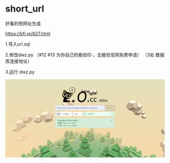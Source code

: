 # short_url
好看的短网址生成

https://kfi.re/827.html

1.导入url.sql

2.修改dwz.py 
（#12 #13 为你自己的极验ID ，去极验官网免费申请）
（3处 数据库连接地址）

3.运行 dwz.py

 ![Image text](https://raw.githubusercontent.com/k-fire/short_url/master/20200623180458.png)<br>
